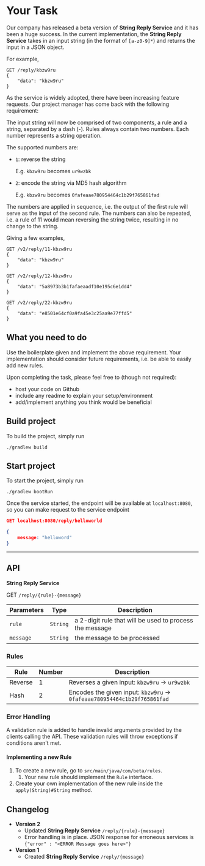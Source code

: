 # Your Task

Our company has released a beta version of **String Reply Service** and it has been a huge success.
In the current implementation, the **String Reply Service** takes in an input string (in the format of `[a-z0-9]*`)
and returns the input in a JSON object.

For example,

```
GET /reply/kbzw9ru
{
    "data": "kbzw9ru"
}
```

As the service is widely adopted, there have been increasing feature requests.
Our project manager has come back with the following requirement:

The input string will now be comprised of two components, a rule and a string, separated by a dash (-).
Rules always contain two numbers. Each number represents a string operation.

The supported numbers are:

- `1`: reverse the string

  E.g. `kbzw9ru` becomes `ur9wzbk`

- `2`: encode the string via MD5 hash algorithm

  E.g. `kbzw9ru` becomes `0fafeaae780954464c1b29f765861fad`

The numbers are applied in sequence, i.e. the output of the first rule will
serve as the input of the second rule. The numbers can also be repeated,
i.e. a rule of 11 would mean reversing the string twice, resulting in no change to the string.

Giving a few examples,

```
GET /v2/reply/11-kbzw9ru
{
    "data": "kbzw9ru"
}
```

```
GET /v2/reply/12-kbzw9ru
{
    "data": "5a8973b3b1fafaeaadf10e195c6e1dd4"
}
```

```
GET /v2/reply/22-kbzw9ru
{
    "data": "e8501e64cf0a9fa45e3c25aa9e77ffd5"
}
```

## What you need to do

Use the boilerplate given and implement the above requirement.
Your implementation should consider future requirements, i.e. be able to easily add new rules.

Upon completing the task, please feel free to (though not required):

- host your code on Github
- include any readme to explain your setup/environment
- add/implement anything you think would be beneficial

## Build project

To build the project, simply run

```
./gradlew build
```

## Start project

To start the project, simply run

```
./gradlew bootRun
```

Once the service started, the endpoint will be available at `localhost:8080`, so you can make request to the service endpoint

```json
GET localhost:8080/reply/helloworld

{
    message: "helloword"
}
```

---

## API

**String Reply Service**

GET `/reply/{rule}-{message}`

| Parameters | Type     | Description                                             |
| ---------- | -------- | ------------------------------------------------------- |
| `rule`     | `String` | a 2-digit rule that will be used to process the message |
| `message`  | `String` | the message to be processed                             |

### Rules

| Rule    | Number | Description                                                              |
| ------- | ------ | ------------------------------------------------------------------------ |
| Reverse | 1      | Reverses a given input: `kbzw9ru` -> `ur9wzbk`                           |
| Hash    | 2      | Encodes the given input: `kbzw9ru` -> `0fafeaae780954464c1b29f765861fad` |

### Error Handling

A validation rule is added to handle invalid arguments provided by the clients calling the API. These validation rules will throw exceptions if conditions aren't met.

#### Implementing a new Rule

1. To create a new rule, go to `src/main/java/com/beta/rules`.
   1. Your new rule should implement the `Rule` interface.
2. Create your own implementation of the new rule inside the `apply(String)#String` method.

## Changelog

- **Version 2**
  - Updated **String Reply Service** `/reply/{rule}-{message}`
  - Error handling is in place. JSON response for erroneous services is
    `{"error" : "<ERROR Message goes here>"}`
- **Version 1**
  - Created **String Reply Service** `/reply/{message}`
